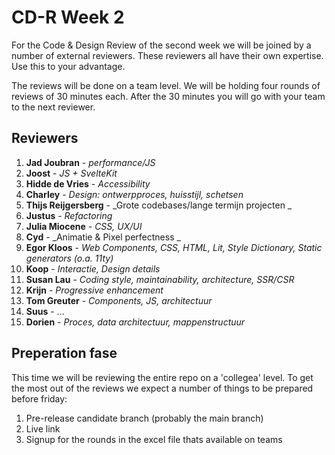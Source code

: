 # CD-R Week 2

For the Code & Design Review of the second week we will be joined by a number of external reviewers. These reviewers all have their own expertise. Use this to your advantage.

The reviews will be done on a team level. We will be holding four rounds of reviews of 30 minutes each. After the 30 minutes you will go with your team to the next reviewer.

## Reviewers
1. **Jad Joubran** - _performance/JS_
2. **Joost** - _JS + SvelteKit_ 
3. **Hidde de Vries** - _Accessibility_ 
4. **Charley** - _Design: ontwerpproces, huisstijl, schetsen_
5. **Thijs Reijgersberg** - _Grote codebases/lange termijn projecten _
6. **Justus** - _Refactoring_ 
7. **Julia Miocene** - _CSS, UX/UI_
8. **Cyd** - _Animatie & Pixel perfectness _
9. **Egor Kloos** - _Web Components, CSS, HTML, Lit, Style Dictionary, Static generators (o.a. 11ty)_
10. **Koop** - _Interactie, Design details_
11. **Susan Lau** - _Coding style, maintainability, architecture, SSR/CSR_
12. **Krijn** - _Progressive enhancement_
13. **Tom Greuter** - _Components, JS, architectuur_
14. **Suus** - ...
15. **Dorien** - _Proces, data architectuur, mappenstructuur_

## Preperation fase
This time we will be reviewing the entire repo on a 'collegea' level. To get the most out of the reviews we expect a number of things to be prepared before friday:

1. Pre-release candidate branch (probably the main branch)
2. Live link
3. Signup for the rounds in the excel file thats available on teams

